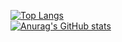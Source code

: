 [![Top Langs](https://github-readme-stats.vercel.app/api/top-langs/?username=wanbin-dev&layout=compact)](https://github.com/anuraghazra/github-readme-stats)  
[![Anurag's GitHub stats](https://github-readme-stats.vercel.app/api?username=wanbin-dev&show_icons=true)](https://github.com/anuraghazra/github-readme-stats)  
